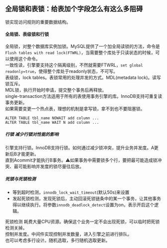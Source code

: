 ## 全局锁和表锁：给表加个字段怎么有这么多阻碍
锁实现访问规则的重要数据结构。<br>
#### 全局锁、表级锁和行锁
全局锁，对整个数据库实例加锁。MySQL提供了一个加全局读锁的方法，命令是`Flush tables with read lock(FTWRL)`，当需要整个库处于只读状态的时候，可以使用这个命令。<br>
一致性读，引擎要支持这个隔离级别，不然就需要FTWRL，`set global readonly=true`，使得整个库处于readonly状态，不可写。<br>
表级锁，lock tables。表锁常用的处理并发的方式。MDL(metadata lock)。读写锁互斥。<br>
MDL锁，执行开始时申请，提交整个事务后再释放。<br>
single-transaction方法适用于所有的表使用事务引擎的库。InnoDB支持可重复读事务更新。<br>
如果需要变更一个热点表，理想的机制是拿写锁，拿不到也不要阻塞锁。
```
ALTER TABLE tbl_name NOWAIT add column ...
ALTER TABLE tbl_name WAIT N add column ... 
```
##### 行锁 减少行锁对性能的影响
引擎支持行锁。InnoDB支持行锁。如何通过减少锁冲突，提升业务并发度。A更新后B才能更新。<br>
直到Acommit才能执行B事务。⚠️如果事务中需要锁多个行，要把最可能造成锁冲突、最可能影响并发度的锁尽量往后放。<br>
##### 死锁与死锁检测
* 等到超时检测，`innodb_lock_wait_timeout`(默认50s)来设置
* 发起死锁检测，发现死锁后，主动回滚死锁链条中的某一个事务，让其他事务得以继续执行。将参数`innodb_deadlock_detect`设置为on，表示开启这个逻辑。

死锁检测 耗费大量CPU资源。确保这个业务一定不会出现死锁，可以临时把死锁检测关掉。<br>
控制并发度。中间件实现控制并发数量，进入引擎之前进行排队。<br>
也可以考虑多行设计。随机选取，多行随机选取更新。


